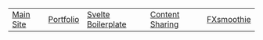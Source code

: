<table>
  <tr>
    <td><a href="https://teaguehannam.com">Main Site</a></td>
    <td><a href="https://portfolio.teaguehannam.com">Portfolio</a></td>
    <td><a href="https://teague-svelte.netlify.app/">Svelte Boilerplate</a></td>
    <td><a href="https://react-media-hosting.netlify.app/">Content Sharing</a></td>
    <td><a href="https://fxsmoothie.com/">FXsmoothie</a></td>
  </tr>
</table>
